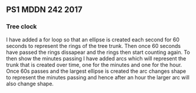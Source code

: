 ## PS1 MDDN 242 2017

### Tree clock

I have added a for loop so that an ellipse is created each second for 60 seconds to represent the rings of the tree trunk. Then once 60 seconds have passed the rings dissapear and the rings then start counting again. To then show the minutes passing I have added arcs which will represent the trunk that is created over time, one for the minutes and one for the hour. Once 60s passes and the largest ellipse is created the arc changes shape to represent the minutes passing and hence after an hour the larger arc will also change shape. 
